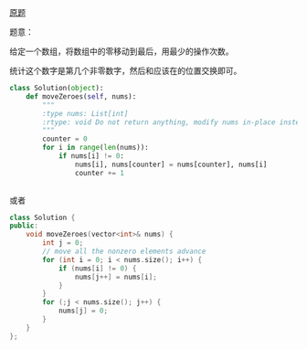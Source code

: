 [原题](https://leetcode.com/problems/move-zeroes/)

题意：

给定一个数组，将数组中的零移动到最后，用最少的操作次数。


统计这个数字是第几个非零数字，然后和应该在的位置交换即可。



```Python
class Solution(object):
    def moveZeroes(self, nums):
        """
        :type nums: List[int]
        :rtype: void Do not return anything, modify nums in-place instead.
        """
        counter = 0
        for i in range(len(nums)):
            if nums[i] != 0:
                nums[i], nums[counter] = nums[counter], nums[i]
                counter += 1
        
```

或者

```C++
class Solution {
public:
    void moveZeroes(vector<int>& nums) {
        int j = 0;
        // move all the nonzero elements advance
        for (int i = 0; i < nums.size(); i++) {
            if (nums[i] != 0) {
                nums[j++] = nums[i];
            }
        }
        for (;j < nums.size(); j++) {
            nums[j] = 0;
        }
    }
};
```
